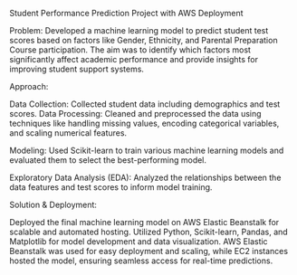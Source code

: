 Student Performance Prediction Project with AWS Deployment

Problem: Developed a machine learning model to predict student test scores based on factors like Gender, Ethnicity, and Parental Preparation Course participation. The aim was to identify which factors most significantly affect academic performance and provide insights for improving student support systems.

Approach:

Data Collection: Collected student data including demographics and test scores.
Data Processing: Cleaned and preprocessed the data using techniques like handling missing values, encoding categorical variables, and scaling numerical features.

Modeling: Used Scikit-learn to train various machine learning models  and evaluated them to select the best-performing model.

Exploratory Data Analysis (EDA): Analyzed the relationships between the data features and test scores to inform model training.


Solution & Deployment:

Deployed the final machine learning model on AWS Elastic Beanstalk for scalable and automated hosting.
Utilized Python, Scikit-learn, Pandas, and Matplotlib for model development and data visualization.
AWS Elastic Beanstalk was used for easy deployment and scaling, while EC2 instances hosted the model, ensuring seamless access for real-time predictions.
